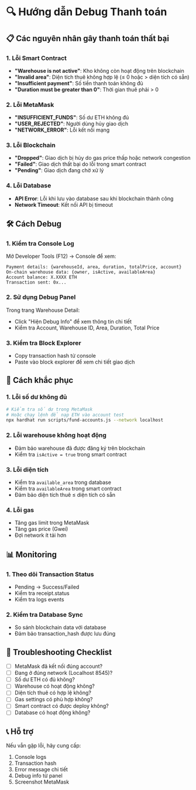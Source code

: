 # 🔍 Hướng dẫn Debug Thanh toán

## 📋 Các nguyên nhân gây thanh toán thất bại

### 1. **Lỗi Smart Contract**
- **"Warehouse is not active"**: Kho không còn hoạt động trên blockchain
- **"Invalid area"**: Diện tích thuê không hợp lệ (≤ 0 hoặc > diện tích có sẵn)
- **"Insufficient payment"**: Số tiền thanh toán không đủ
- **"Duration must be greater than 0"**: Thời gian thuê phải > 0

### 2. **Lỗi MetaMask**
- **"INSUFFICIENT_FUNDS"**: Số dư ETH không đủ
- **"USER_REJECTED"**: Người dùng hủy giao dịch
- **"NETWORK_ERROR"**: Lỗi kết nối mạng

### 3. **Lỗi Blockchain**
- **"Dropped"**: Giao dịch bị hủy do gas price thấp hoặc network congestion
- **"Failed"**: Giao dịch thất bại do lỗi trong smart contract
- **"Pending"**: Giao dịch đang chờ xử lý

### 4. **Lỗi Database**
- **API Error**: Lỗi khi lưu vào database sau khi blockchain thành công
- **Network Timeout**: Kết nối API bị timeout

## 🛠️ Cách Debug

### 1. **Kiểm tra Console Log**
Mở Developer Tools (F12) → Console để xem:
```
Payment details: {warehouseId, area, duration, totalPrice, account}
On-chain warehouse data: {owner, isActive, availableArea}
Account balance: X.XXXX ETH
Transaction sent: 0x...
```

### 2. **Sử dụng Debug Panel**
Trong trang Warehouse Detail:
- Click "Hiện Debug Info" để xem thông tin chi tiết
- Kiểm tra Account, Warehouse ID, Area, Duration, Total Price

### 3. **Kiểm tra Block Explorer**
- Copy transaction hash từ console
- Paste vào block explorer để xem chi tiết giao dịch

## 🔧 Cách khắc phục

### 1. **Lỗi số dư không đủ**
```bash
# Kiểm tra số dư trong MetaMask
# Hoặc chạy lệnh để nạp ETH vào account test
npx hardhat run scripts/fund-accounts.js --network localhost
```

### 2. **Lỗi warehouse không hoạt động**
- Đảm bảo warehouse đã được đăng ký trên blockchain
- Kiểm tra `isActive = true` trong smart contract

### 3. **Lỗi diện tích**
- Kiểm tra `available_area` trong database
- Kiểm tra `availableArea` trong smart contract
- Đảm bảo diện tích thuê ≤ diện tích có sẵn

### 4. **Lỗi gas**
- Tăng gas limit trong MetaMask
- Tăng gas price (Gwei)
- Đợi network ít tải hơn

## 📊 Monitoring

### 1. **Theo dõi Transaction Status**
- Pending → Success/Failed
- Kiểm tra receipt.status
- Kiểm tra logs events

### 2. **Kiểm tra Database Sync**
- So sánh blockchain data với database
- Đảm bảo transaction_hash được lưu đúng

## 🚨 Troubleshooting Checklist

- [ ] MetaMask đã kết nối đúng account?
- [ ] Đang ở đúng network (Localhost 8545)?
- [ ] Số dư ETH có đủ không?
- [ ] Warehouse có hoạt động không?
- [ ] Diện tích thuê có hợp lệ không?
- [ ] Gas settings có phù hợp không?
- [ ] Smart contract có được deploy không?
- [ ] Database có hoạt động không?

## 📞 Hỗ trợ

Nếu vẫn gặp lỗi, hãy cung cấp:
1. Console logs
2. Transaction hash
3. Error message chi tiết
4. Debug info từ panel
5. Screenshot MetaMask

